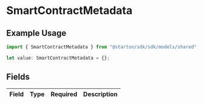 # SmartContractMetadata

## Example Usage

```typescript
import { SmartContractMetadata } from "@starton/sdk/sdk/models/shared";

let value: SmartContractMetadata = {};
```

## Fields

| Field       | Type        | Required    | Description |
| ----------- | ----------- | ----------- | ----------- |